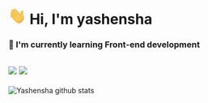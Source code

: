 # <img src="https://github.com/ABSphreak/ABSphreak/blob/master/gifs/Hi.gif" width="35px"> Hi, I'm yashensha
### 🌱 I'm currently learning Front-end development
[![](https://img.shields.io/twitter/url?color=blue&label=LinkedIn&logo=Linkedin&style=flat-square&url=https%3A%2F%2Fshields.io)](https://www.linkedin.com/in/mohammad-yashensha-52bb43222/)
[![](https://img.shields.io/twitter/url?color=green&label=WhatsApp&logo=WhatsApp&style=flat-square&url=https%3A%2F%2Fshields.io)](https://wa.me/919778236873)
---
<p> <!-- GitHub README Stats -->
  <a href="https://gitstats.me/yashensha">
    <img width="500" height="auto" align="left" alt="Yashensha github stats" 
         src="https://github-readme-stats.vercel.app/api?username=yashensha&show_icons=true&theme=algolia&count_private=true" />
 
  </a>
